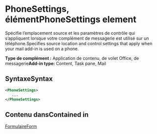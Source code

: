 # <a name="phonesettings-element"></a><span data-ttu-id="07cc0-101">PhoneSettings, élément</span><span class="sxs-lookup"><span data-stu-id="07cc0-101">PhoneSettings element</span></span>

<span data-ttu-id="07cc0-102">Spécifie l’emplacement source et les paramètres de contrôle qui s’appliquent lorsque votre complément de messagerie est utilisé sur un téléphone.</span><span class="sxs-lookup"><span data-stu-id="07cc0-102">Specifies source location and control settings that apply when your mail add-in is used on a phone.</span></span>

<span data-ttu-id="07cc0-103">**Type de complément :** Application de contenu, de volet Office, de messagerie</span><span class="sxs-lookup"><span data-stu-id="07cc0-103">**Add-in type:** Content, Task pane, Mail</span></span>

## <a name="syntax"></a><span data-ttu-id="07cc0-104">Syntaxe</span><span class="sxs-lookup"><span data-stu-id="07cc0-104">Syntax</span></span>

```XML
<PhoneSettings>
   ...
</PhoneSettings>
```

## <a name="contained-in"></a><span data-ttu-id="07cc0-105">Contenu dans</span><span class="sxs-lookup"><span data-stu-id="07cc0-105">Contained in</span></span>

[<span data-ttu-id="07cc0-106">Formulaire</span><span class="sxs-lookup"><span data-stu-id="07cc0-106">Form</span></span>](form.md)


